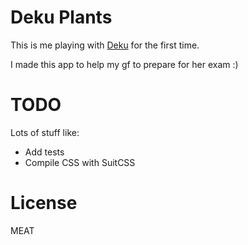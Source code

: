 # Deku Plants

This is me playing with [Deku](https://github.com/dekujs/deku) for the first time.

I made this app to help my gf to prepare for her exam :)

# TODO

Lots of stuff like:

* Add tests
* Compile CSS with SuitCSS

# License

MEAT